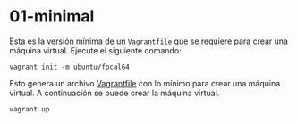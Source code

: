 # 01-minimal

Esta es la versión mínima de un `Vagrantfile` que se requiere para crear una máquina virtual.
Ejecute el siguiente comando:

```
vagrant init -m ubuntu/focal64
```

Esto genera un archivo [Vagrantfile](Vagrantfile) con lo mínimo para crear una máquina virtual.
A continuación se puede crear la máquina virtual.

```
vagrant up
```
